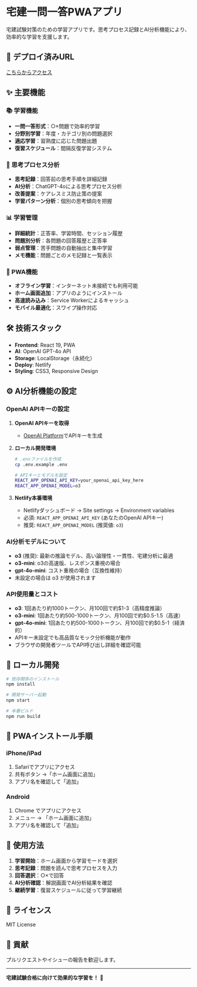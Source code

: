 # 宅建一問一答PWAアプリ

宅建試験対策のための学習アプリです。思考プロセス記録とAI分析機能により、効率的な学習を支援します。

## 🚀 デプロイ済みURL
[こちらからアクセス](https://takken-quiz-app.netlify.app)

## ✨ 主要機能

### 📚 学習機能
- **一問一答形式**：○×問題で効率的学習
- **分野別学習**：年度・カテゴリ別の問題選択
- **適応学習**：習熟度に応じた問題出題
- **復習スケジュール**：間隔反復学習システム

### 🧠 思考プロセス分析
- **思考記録**：回答前の思考手順を詳細記録
- **AI分析**：ChatGPT-4oによる思考プロセス分析
- **改善提案**：ケアレスミス防止策の提案
- **学習パターン分析**：個別の思考傾向を把握

### 📊 学習管理
- **詳細統計**：正答率、学習時間、セッション履歴
- **問題別分析**：各問題の回答履歴と正答率
- **弱点管理**：苦手問題の自動抽出と集中学習
- **メモ機能**：問題ごとのメモ記録と一覧表示

### 📱 PWA機能
- **オフライン学習**：インターネット未接続でも利用可能
- **ホーム画面追加**：アプリのようにインストール
- **高速読み込み**：Service Workerによるキャッシュ
- **モバイル最適化**：スワイプ操作対応

## 🛠️ 技術スタック
- **Frontend**: React 19, PWA
- **AI**: OpenAI GPT-4o API
- **Storage**: LocalStorage（永続化）
- **Deploy**: Netlify
- **Styling**: CSS3, Responsive Design

## ⚙️ AI分析機能の設定

### OpenAI APIキーの設定

1. **OpenAI APIキーを取得**
   - [OpenAI Platform](https://platform.openai.com/api-keys)でAPIキーを生成

2. **ローカル開発環境**
   ```bash
   # .envファイルを作成
   cp .env.example .env
   
   # APIキーとモデルを設定
   REACT_APP_OPENAI_API_KEY=your_openai_api_key_here
   REACT_APP_OPENAI_MODEL=o3
   ```

3. **Netlify本番環境**
   - Netlifyダッシュボード → Site settings → Environment variables
   - 必須: `REACT_APP_OPENAI_API_KEY` (あなたのOpenAI APIキー)
   - 推奨: `REACT_APP_OPENAI_MODEL` (推奨値: `o3`)

### AI分析モデルについて
- **o3** (推奨): 最新の推論モデル、高い論理性・一貫性、宅建分析に最適
- **o3-mini**: o3の高速版、レスポンス重視の場合
- **gpt-4o-mini**: コスト重視の場合（互換性維持）
- 未設定の場合は o3 が使用されます

### API使用量とコスト
- **o3**: 1回あたり約1000トークン、月100回で約$1-3（高精度推論）
- **o3-mini**: 1回あたり約500-1000トークン、月100回で約$0.5-1.5（高速）
- **gpt-4o-mini**: 1回あたり約500-1000トークン、月100回で約$0.5-1（経済的）
- APIキー未設定でも高品質なモック分析機能が動作
- ブラウザの開発者ツールでAPI呼び出し詳細を確認可能

## 🚀 ローカル開発

```bash
# 依存関係のインストール
npm install

# 開発サーバー起動
npm start

# 本番ビルド
npm run build
```

## 📱 PWAインストール手順

### iPhone/iPad
1. Safariでアプリにアクセス
2. 共有ボタン →「ホーム画面に追加」
3. アプリ名を確認して「追加」

### Android
1. Chrome でアプリにアクセス
2. メニュー → 「ホーム画面に追加」
3. アプリ名を確認して「追加」

## 🎯 使用方法

1. **学習開始**：ホーム画面から学習モードを選択
2. **思考記録**：問題を読んで思考プロセスを入力
3. **回答選択**：○×で回答
4. **AI分析確認**：解説画面でAI分析結果を確認
5. **継続学習**：復習スケジュールに従って学習継続

## 📄 ライセンス
MIT License

## 🤝 貢献
プルリクエストやイシューの報告を歓迎します。

---

**宅建試験合格に向けて効果的な学習を！** 🎉
